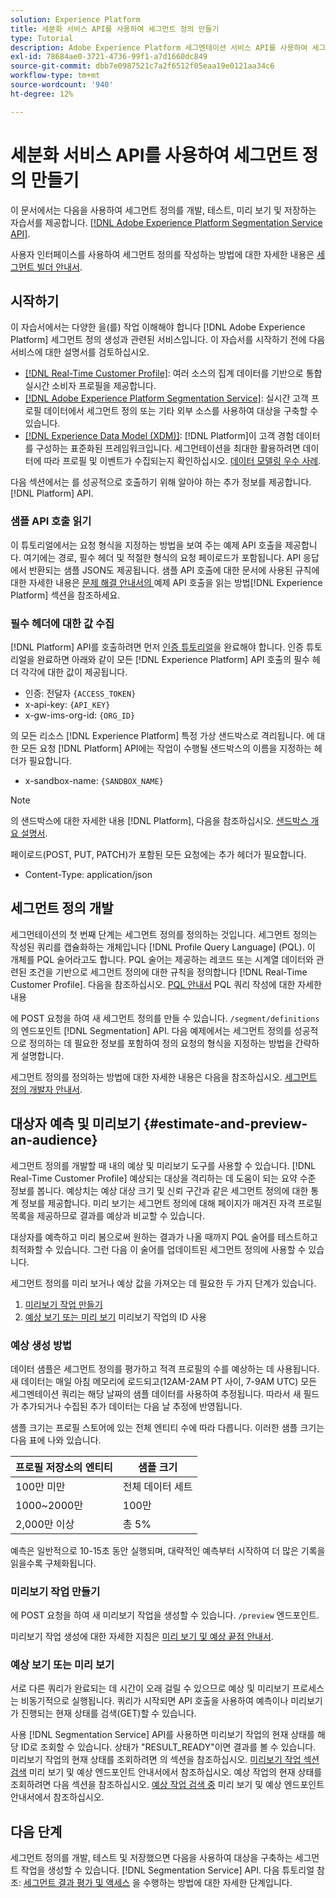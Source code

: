 ```yaml
---
solution: Experience Platform
title: 세분화 서비스 API를 사용하여 세그먼트 정의 만들기
type: Tutorial
description: Adobe Experience Platform 세그멘테이션 서비스 API를 사용하여 세그먼트 정의를 개발, 테스트, 미리 보기 및 저장하는 방법을 배우려면 이 자습서를 따르십시오.
exl-id: 78684ae0-3721-4736-99f1-a7d1660dc849
source-git-commit: dbb7e0987521c7a2f6512f05eaa19e0121aa34c6
workflow-type: tm+mt
source-wordcount: '940'
ht-degree: 12%

---
```


# 세분화 서비스 API를 사용하여 세그먼트 정의 만들기

이 문서에서는 다음을 사용하여 세그먼트 정의를 개발, 테스트, 미리 보기 및 저장하는 자습서를 제공합니다. [[!DNL Adobe Experience Platform Segmentation Service API]](../api/getting-started.md).

사용자 인터페이스를 사용하여 세그먼트 정의를 작성하는 방법에 대한 자세한 내용은 [세그먼트 빌더 안내서](../ui/overview.md).

## 시작하기

이 자습서에서는 다양한 을(를) 작업 이해해야 합니다 [!DNL Adobe Experience Platform] 세그먼트 정의 생성과 관련된 서비스입니다. 이 자습서를 시작하기 전에 다음 서비스에 대한 설명서를 검토하십시오.

- [[!DNL Real-Time Customer Profile]](../../profile/home.md): 여러 소스의 집계 데이터를 기반으로 통합 실시간 소비자 프로필을 제공합니다.
- [[!DNL Adobe Experience Platform Segmentation Service]](../home.md): 실시간 고객 프로필 데이터에서 세그먼트 정의 또는 기타 외부 소스를 사용하여 대상을 구축할 수 있습니다.
- [[!DNL Experience Data Model (XDM)]](../../xdm/home.md): [!DNL Platform]이 고객 경험 데이터를 구성하는 표준화된 프레임워크입니다. 세그먼테이션을 최대한 활용하려면 데이터에 따라 프로필 및 이벤트가 수집되는지 확인하십시오. [데이터 모델링 우수 사례](../../xdm/schema/best-practices.md).

다음 섹션에서는 를 성공적으로 호출하기 위해 알아야 하는 추가 정보를 제공합니다. [!DNL Platform] API.

### 샘플 API 호출 읽기

이 튜토리얼에서는 요청 형식을 지정하는 방법을 보여 주는 예제 API 호출을 제공합니다. 여기에는 경로, 필수 헤더 및 적절한 형식의 요청 페이로드가 포함됩니다. API 응답에서 반환되는 샘플 JSON도 제공됩니다. 샘플 API 호출에 대한 문서에 사용된 규칙에 대한 자세한 내용은 [ 문제 해결 안내서의 ](../../landing/troubleshooting.md#how-do-i-format-an-api-request)예제 API 호출을 읽는 방법[!DNL Experience Platform] 섹션을 참조하세요.

### 필수 헤더에 대한 값 수집

[!DNL Platform] API를 호출하려면 먼저 [인증 튜토리얼](https://www.adobe.com/go/platform-api-authentication-en)을 완료해야 합니다. 인증 튜토리얼을 완료하면 아래와 같이 모든 [!DNL Experience Platform] API 호출의 필수 헤더 각각에 대한 값이 제공됩니다.

- 인증: 전달자 `{ACCESS_TOKEN}`
- x-api-key: `{API_KEY}`
- x-gw-ims-org-id: `{ORG_ID}`

의 모든 리소스 [!DNL Experience Platform] 특정 가상 샌드박스로 격리됩니다. 에 대한 모든 요청 [!DNL Platform] API에는 작업이 수행될 샌드박스의 이름을 지정하는 헤더가 필요합니다.

- x-sandbox-name: `{SANDBOX_NAME}`

>[!NOTE]
>
>의 샌드박스에 대한 자세한 내용 [!DNL Platform], 다음을 참조하십시오. [샌드박스 개요 설명서](../../sandboxes/home.md).

페이로드(POST, PUT, PATCH)가 포함된 모든 요청에는 추가 헤더가 필요합니다.

- Content-Type: application/json

## 세그먼트 정의 개발

세그먼테이션의 첫 번째 단계는 세그먼트 정의를 정의하는 것입니다. 세그먼트 정의는 작성된 쿼리를 캡슐화하는 개체입니다 [!DNL Profile Query Language] (PQL). 이 개체를 PQL 술어라고도 합니다. PQL 술어는 제공하는 레코드 또는 시계열 데이터와 관련된 조건을 기반으로 세그먼트 정의에 대한 규칙을 정의합니다 [!DNL Real-Time Customer Profile]. 다음을 참조하십시오. [PQL 안내서](../pql/overview.md) PQL 쿼리 작성에 대한 자세한 내용

에 POST 요청을 하여 새 세그먼트 정의를 만들 수 있습니다. `/segment/definitions` 의 엔드포인트 [!DNL Segmentation] API. 다음 예제에서는 세그먼트 정의를 성공적으로 정의하는 데 필요한 정보를 포함하여 정의 요청의 형식을 지정하는 방법을 간략하게 설명합니다.

세그먼트 정의를 정의하는 방법에 대한 자세한 내용은 다음을 참조하십시오. [세그먼트 정의 개발자 안내서](../api/segment-definitions.md#create).

## 대상자 예측 및 미리보기 {#estimate-and-preview-an-audience}

세그먼트 정의를 개발할 때 내의 예상 및 미리보기 도구를 사용할 수 있습니다. [!DNL Real-Time Customer Profile] 예상되는 대상을 격리하는 데 도움이 되는 요약 수준 정보를 봅니다. 예상치는 예상 대상 크기 및 신뢰 구간과 같은 세그먼트 정의에 대한 통계 정보를 제공합니다. 미리 보기는 세그먼트 정의에 대해 페이지가 매겨진 자격 프로필 목록을 제공하므로 결과를 예상과 비교할 수 있습니다.

대상자를 예측하고 미리 봄으로써 원하는 결과가 나올 때까지 PQL 술어를 테스트하고 최적화할 수 있습니다. 그런 다음 이 술어를 업데이트된 세그먼트 정의에 사용할 수 있습니다.

세그먼트 정의를 미리 보거나 예상 값을 가져오는 데 필요한 두 가지 단계가 있습니다.

1. [미리보기 작업 만들기](#create-a-preview-job)
2. [예상 보기 또는 미리 보기](#view-an-estimate-or-preview) 미리보기 작업의 ID 사용

### 예상 생성 방법

데이터 샘플은 세그먼트 정의를 평가하고 적격 프로필의 수를 예상하는 데 사용됩니다. 새 데이터는 매일 아침 메모리에 로드되고(12AM-2AM PT 사이, 7-9AM UTC) 모든 세그멘테이션 쿼리는 해당 날짜의 샘플 데이터를 사용하여 추정됩니다. 따라서 새 필드가 추가되거나 수집된 추가 데이터는 다음 날 추정에 반영됩니다.

샘플 크기는 프로필 스토어에 있는 전체 엔티티 수에 따라 다릅니다. 이러한 샘플 크기는 다음 표에 나와 있습니다.

| 프로필 저장소의 엔티티 | 샘플 크기 |
| ------------------------- | ----------- |
| 100만 미만 | 전체 데이터 세트 |
| 1000~2000만 | 100만 |
| 2,000만 이상 | 총 5% |

예측은 일반적으로 10-15초 동안 실행되며, 대략적인 예측부터 시작하여 더 많은 기록을 읽을수록 구체화됩니다.

### 미리보기 작업 만들기

에 POST 요청을 하여 새 미리보기 작업을 생성할 수 있습니다. `/preview` 엔드포인트.

미리보기 작업 생성에 대한 자세한 지침은 [미리 보기 및 예상 끝점 안내서](../api/previews-and-estimates.md#create-preview).

### 예상 보기 또는 미리 보기

서로 다른 쿼리가 완료되는 데 시간이 오래 걸릴 수 있으므로 예상 및 미리보기 프로세스는 비동기적으로 실행됩니다. 쿼리가 시작되면 API 호출을 사용하여 예측이나 미리보기가 진행되는 현재 상태를 검색(GET)할 수 있습니다.

사용 [!DNL Segmentation Service] API를 사용하면 미리보기 작업의 현재 상태를 해당 ID로 조회할 수 있습니다. 상태가 &quot;RESULT_READY&quot;이면 결과를 볼 수 있습니다. 미리보기 작업의 현재 상태를 조회하려면 의 섹션을 참조하십시오. [미리보기 작업 섹션 검색](../api/previews-and-estimates.md#get-preview) 미리 보기 및 예상 엔드포인트 안내서에서 참조하십시오. 예상 작업의 현재 상태를 조회하려면 다음 섹션을 참조하십시오. [예상 작업 검색 중](../api/previews-and-estimates.md#get-estimate) 미리 보기 및 예상 엔드포인트 안내서에서 참조하십시오.


## 다음 단계

세그먼트 정의를 개발, 테스트 및 저장했으면 다음을 사용하여 대상을 구축하는 세그먼트 작업을 생성할 수 있습니다. [!DNL Segmentation Service] API. 다음 튜토리얼 참조: [세그먼트 결과 평가 및 액세스](./evaluate-a-segment.md) 을 수행하는 방법에 대한 자세한 단계입니다.
